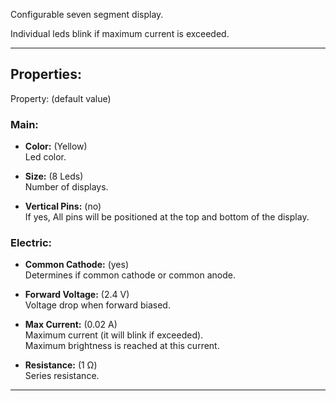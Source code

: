 Configurable seven segment display. <br>

Individual leds blink if maximum current is exceeded.

---

## Properties:

Property: (default value)

### Main:
- **Color:** (Yellow) <br>
   Led color. <br>

- **Size:** (8 Leds) <br>
   Number of displays. <br>

- **Vertical Pins:** (no) <br>
   If yes, All pins will be positioned at the top and bottom of the display. <br>

### Electric:
- **Common Cathode:** (yes) <br>
   Determines if common cathode or common anode. <br>

- **Forward Voltage:** (2.4 V) <br>
   Voltage drop when forward biased. <br>

- **Max Current:** (0.02 A) <br>
   Maximum current (it will blink if exceeded). <br>
   Maximum brightness is reached at this current. <br>

- **Resistance:** (1 Ω) <br>
   Series resistance. <br>

---
